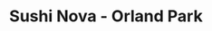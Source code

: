 ---
layout: place
title: "Sushi Nova - Orland Park"
permalink: /illinois/orland-park/sushi-nova-orland-park.html
stateAbbr: IL
stateName: Illinois
cityName: Orland Park
seo:
  name: "Sushi Nova - Orland Park"
  type: Restaurant
  links: null
description: "Sushi Nova - Orland Park serves delicious sushi in Orland Park, Illinois. Try fresh Japanese dishes for a great dining experience. "
place_id: ChIJ-2KAAX0_DogRIKTVCo5zb6k
photos:
  - name: >-
      places/ChIJ-2KAAX0_DogRIKTVCo5zb6k/photos/AeeoHcKixiL4722C5d2snJXBgfxWo2_WOglojbXe8ltUcPW1nkp7QVphGWwd5-41rydHRaFzWoZNu3L_dKYU7nJ5Tu3-wgaLPRp-dZbXIhLMy9td-07lmZV1XKtAVYiIgOHZahgH3NFQYR5wArp_VRnBLBKJq5UWqjBG0U4k2fQ65WdwVUMMSlRvKD7iRKkuKIa6b9zR37TJTGKXkrmlTgcKP8trVOCT0DmRqATtY1GAp6TaAQ7jIl06aJ0gcg-ncYBYGCFTyvJ8XeWP5uwjfLOxBlGddPBWiP2O-9-zpJ1dUDv0_wdk0-lbE8Jnby9yJr1j9uFtPxDkh0zOpKE8qFeJycnDAmmCA9b5FHtJowoCJ0HD5hdMT7mCYmenxXf4RrCCUDWpRFRhRQZChdyAq-8FNy0mApnu__oY0A13ZtjyOKSTlg
    widthPx: 4032
    heightPx: 2268
    authorAttributions:
      - displayName: Ryan Zimmerman
        uri: https://maps.google.com/maps/contrib/106479717636849400182
        photoUri: >-
          https://lh3.googleusercontent.com/a-/ALV-UjXDjvzelBkRI_ujaZmz_aaA-qFfalyQ7Flmht49NmIRFTfSwGGV=s100-p-k-no-mo
    flagContentUri: >-
      https://www.google.com/local/imagery/report/?cb_client=maps_api_places.places_api&image_key=!1e10!2sCIHM0ogKEICAgICzpPXHGQ&hl=en-US
    googleMapsUri: >-
      https://www.google.com/maps/place//data=!3m4!1e2!3m2!1sCIHM0ogKEICAgICzpPXHGQ!2e10!4m2!3m1!1s0x880e3f7d018062fb:0xa96f738e0ad5a420
  - name: >-
      places/ChIJ-2KAAX0_DogRIKTVCo5zb6k/photos/AeeoHcKE2hqiCnC7UbFN1sdOlSl_uD-NnnKwfhzzYP6oFPxnIvB-fZrwuhRTSfeS5CZ9g72D0lnlEll2MZo_jBHGCcpvxv7_JHmKdKNVtYBUrkaFPG1cLO8nJyMX_xxC8ulzoC5MCibJ4iAWHC9-A0N6QZg6EXbLx7f1OIvLXVixOGDRvZOy0NXRmvT1TYzFRHWp5aSL3igw1134QWCZeGqbtu6kCSmgkDXjr1TYnR0eu1CpKfFUNsqu0RMaKH8kbAZjrtlTTKm-pDsoBEGincEH1CY9qGbn0bAkzoLG7TmJr2osCg
    widthPx: 720
    heightPx: 406
    authorAttributions:
      - displayName: Sushi Nova
        uri: https://maps.google.com/maps/contrib/101861439985568154193
        photoUri: >-
          https://lh3.googleusercontent.com/a-/ALV-UjXXTRUNCwgYy62OJpXTSXj4Kn36wi95UTcdnhqV2WHDFIQZpaEZ=s100-p-k-no-mo
    flagContentUri: >-
      https://www.google.com/local/imagery/report/?cb_client=maps_api_places.places_api&image_key=!1e10!2sAF1QipPYY9WrBdChziaPoVUWfWZczr4m8rPaIanzm516&hl=en-US
    googleMapsUri: >-
      https://www.google.com/maps/place//data=!3m4!1e2!3m2!1sAF1QipPYY9WrBdChziaPoVUWfWZczr4m8rPaIanzm516!2e10!4m2!3m1!1s0x880e3f7d018062fb:0xa96f738e0ad5a420
  - name: >-
      places/ChIJ-2KAAX0_DogRIKTVCo5zb6k/photos/AeeoHcLI-NoIv_AG3XvnAz_C9-4ayAeCatnETHVkp6asWXgWSe6xs8M8ixjhWRDq0jPSxmXBAd_eRePbfkJewhWx0a93gAOLKIMe32623JFtwL6CqjdECexMei4ELAUa3a1BMUNGYzBrtkyGqAlJkm7satGwt37BeRN9J7y7hJxA6vUrPLqbwf_4jRJjwWaLAWX1im0X0shc7l8F5kM5sWnEEnWWwVeUKOeZfB91VcWBLHAY7_cDOUEITq8fI80GTEY95opsBL6XNjU7iBgPBhGPpOtZ_yzTFNCaMFMh0KP2scz6lEoUz4pJdP0L7jXuSpdIFAnIfGo9jFJK4xa9SGxnYDR0bGEMZD7WJ5epHPeLP-IQ4ueJmlaBS017gyQSWZ2jaj4M225QdMvXo1LYS1eeNzb9rWz4cvy4JHBBdFnU2_g
    widthPx: 4032
    heightPx: 3024
    authorAttributions:
      - displayName: Boonpitak Jamket
        uri: https://maps.google.com/maps/contrib/117295047776843493140
        photoUri: >-
          https://lh3.googleusercontent.com/a/ACg8ocIeKSpQQRVqHoibzRrXstBMa-KttZHY0562jSH215A0RsF7zQ=s100-p-k-no-mo
    flagContentUri: >-
      https://www.google.com/local/imagery/report/?cb_client=maps_api_places.places_api&image_key=!1e10!2sCIHM0ogKEICAgMDI94iTRg&hl=en-US
    googleMapsUri: >-
      https://www.google.com/maps/place//data=!3m4!1e2!3m2!1sCIHM0ogKEICAgMDI94iTRg!2e10!4m2!3m1!1s0x880e3f7d018062fb:0xa96f738e0ad5a420
  - name: >-
      places/ChIJ-2KAAX0_DogRIKTVCo5zb6k/photos/AeeoHcK6oKo9UIxPVewFyv8PKh41vsg5IYbGpXJvExl_GFVFG7ctWh_aXLB9NHzCIxuwEycti6mmH_q4aZbXFvZu2ob15II2k2QBRpG_pFBOc3F9fLQFNr47CYY89GMKYai0vifHSAaaz7H31098-kA9J2lySBfUP2WxwepOm9dA6L1lo8xKmnN0e7xjSeANJnMD_jO0UcNr_mYEMciGAPwdWXYJ_piTMXHnt3qOMsSLLatKS1P0bKo0LW-hp1h-hZGUvNyUkmMlmeI2aN21Cw6AyNwM_bnPYEYlYY3Ymm4UmsOW4iIMjETH1J4lY9jFu_yUe5YMiuAZjC0bhAgmezHo7w6kyZZK9UK149PDT1hepmOZt-gWlwbiGCAmrgP4kAZFdZ1XGFB6qIgVVQ3KfvR3b_P6lJ1272NhKb3PrIykem2W2IAv
    widthPx: 4000
    heightPx: 3000
    authorAttributions:
      - displayName: A w
        uri: https://maps.google.com/maps/contrib/103850648903642234784
        photoUri: >-
          https://lh3.googleusercontent.com/a-/ALV-UjWsW4IRxC9pDhQgcLJSJLgMKq5VkTovl2um_5Ij2WneCXpmzY35=s100-p-k-no-mo
    flagContentUri: >-
      https://www.google.com/local/imagery/report/?cb_client=maps_api_places.places_api&image_key=!1e10!2sCIHM0ogKEICAgICZs4PZlQE&hl=en-US
    googleMapsUri: >-
      https://www.google.com/maps/place//data=!3m4!1e2!3m2!1sCIHM0ogKEICAgICZs4PZlQE!2e10!4m2!3m1!1s0x880e3f7d018062fb:0xa96f738e0ad5a420
  - name: >-
      places/ChIJ-2KAAX0_DogRIKTVCo5zb6k/photos/AeeoHcKLzpLVOD0Hu4zbEjNALJpf8UmMbXuOooCdwouGJf44SYa-jCxnW3YiLgqDL4MfqiD_qjCDHYB5doqzI9efExwAUQq4_cZA_7xLRC8xf66tgfvcXoewhw2K9C0RCf2BcDxjhDwp_j8roIjRbdz6-XsIpiTmiT6PPWJgebzgGj4fXnB2pWH54BrEu4tXRK5MNO5tc8Hf_08wgZrvfNEL8R8zGmCvMhyUvk9rBSpkhYe_K7oMhtN-dvO5Uv1Du80LfAprStovQlPFndxlZaxJMG4NyRMwpE07KzbMxWAK1ypOLVWPlQ6EIeCeC_yRnwuRYDJlewTqzXQIb0d9s--DgOxaxypXf-LzGRxzh-pVkr8-OY8ZRwY_SH71beenlFvPTyJnXlSKaHfHUw70OfHV_qRI3F-K6BToJZaNQUHNdN0WSA
    widthPx: 3024
    heightPx: 4032
    authorAttributions:
      - displayName: Alyssa Formella
        uri: https://maps.google.com/maps/contrib/117156170166648436153
        photoUri: >-
          https://lh3.googleusercontent.com/a/ACg8ocJghDadwFFqLh7bA7HiELT2J9QssdabP45iMqhbF-veGU-lUg=s100-p-k-no-mo
    flagContentUri: >-
      https://www.google.com/local/imagery/report/?cb_client=maps_api_places.places_api&image_key=!1e10!2sCIHM0ogKEICAgMCoovujZw&hl=en-US
    googleMapsUri: >-
      https://www.google.com/maps/place//data=!3m4!1e2!3m2!1sCIHM0ogKEICAgMCoovujZw!2e10!4m2!3m1!1s0x880e3f7d018062fb:0xa96f738e0ad5a420
  - name: >-
      places/ChIJ-2KAAX0_DogRIKTVCo5zb6k/photos/AeeoHcI3zlZOtDjEKkFJOuONgQult6Mfo-fhFGweEFEZO7B2bxqpkmByIerj7Pwh1b_cImSj_3Qxn69ILfHzWb2yz-GmjtJJ26-HsYdhVm_6JEJjCVba_QPCKE5DoumDVWgX6lfQblnkJt1Cmx_KOYtlO_IMgXgXEsmRgxPSoHoN2XIuCcFkL_jA19MA1yhvwc7c6yFsDLotws__bEv5EF9s9MjBazkLYc3sLjiFhHLA-CiL8FIYgxXGvs6UgbvRCb4jKTgVxp_6ghM9X_CXYN0-OOATWNjyHfLITLCNAzxI_2PZa4EMRJp4v-ky1Mdh23HVEMg4ELc4FrI4VylUphnjII7p-zngJ1WT5FM0TZyv4dGlm3MgjrixqIlayk95tTqzUHCdGz5OhAZF9iNW-SX7GEPxsGYqNhE87zoUfvVmfMdYAuBx
    widthPx: 3024
    heightPx: 4032
    authorAttributions:
      - displayName: CosmoMariaW
        uri: https://maps.google.com/maps/contrib/107001953635752278284
        photoUri: >-
          https://lh3.googleusercontent.com/a-/ALV-UjVfBoTJp40EZievu9gd0ke20Fh-oGhS3VJomBjuDoKvfMj44PBL=s100-p-k-no-mo
    flagContentUri: >-
      https://www.google.com/local/imagery/report/?cb_client=maps_api_places.places_api&image_key=!1e10!2sCIHM0ogKEICAgICL4bTHwwE&hl=en-US
    googleMapsUri: >-
      https://www.google.com/maps/place//data=!3m4!1e2!3m2!1sCIHM0ogKEICAgICL4bTHwwE!2e10!4m2!3m1!1s0x880e3f7d018062fb:0xa96f738e0ad5a420
  - name: >-
      places/ChIJ-2KAAX0_DogRIKTVCo5zb6k/photos/AeeoHcI8XvvMLXQzcg2507PkRKlMHsYiiBdmSq3dhQUSZAcz8bURySo94CozQw6KWr-ZVyeR426EsqQ5OHkEhIa73Cecz4rxSHLA7bTSyrn5ffmPSi2vL79p8cWlq4ghhXcaeLvb3ph-cyFDwynkaY3J4MbcyYDOf9HeI6QIRYdj4jqLG2LYaFQwMuJsoDEyquOsr1ztyI0lUOdqtK1ArosC1Mtw1HNMx4ydhD8SZJFYEKsfPlismTHQ9124hWydqZ_xyeGQ23eq4W6jD2XswtPDYJNwhRu5qkbiq-ZHqY-f35S13rfT3t1_jeTHZjwX94DkD_nbjEcXFySu7Z6C9b00LjlcRXMatQy1IXcTPgAduZi7D4pjEd6DCt5C9C6H7k9hKOqZyJ6enzQS9vtcx7PlkQM6NVqvTR4Rd4On2KH36qpg0ywt
    widthPx: 3024
    heightPx: 4032
    authorAttributions:
      - displayName: Alyssa Formella
        uri: https://maps.google.com/maps/contrib/117156170166648436153
        photoUri: >-
          https://lh3.googleusercontent.com/a/ACg8ocJghDadwFFqLh7bA7HiELT2J9QssdabP45iMqhbF-veGU-lUg=s100-p-k-no-mo
    flagContentUri: >-
      https://www.google.com/local/imagery/report/?cb_client=maps_api_places.places_api&image_key=!1e10!2sCIHM0ogKEICAgMCoovuj5wE&hl=en-US
    googleMapsUri: >-
      https://www.google.com/maps/place//data=!3m4!1e2!3m2!1sCIHM0ogKEICAgMCoovuj5wE!2e10!4m2!3m1!1s0x880e3f7d018062fb:0xa96f738e0ad5a420
  - name: >-
      places/ChIJ-2KAAX0_DogRIKTVCo5zb6k/photos/AeeoHcIxXcwgKAzINqByV8ZBDwq9xGz3XaFISxxol0KZcFLtTKwk1KHkUIHZiR7EdC1pfn7MxB-fyO_hE-TO1do8QIneHd-LGVsHyn3vVYskryjjElPLq-mFklypUan06u7GzGaqp8G_alrGdHTOdpPP1FOBN2E3LFIpvNyNNXJj4NtEKOdb3whQtE7IKsoKcYdZM1otyksJH9HqePZEGTebnXKBOYkObSKheU6DDL9E2mkuhQU86fLz5GDBWMAZ79HUM1BE-yMSfIsJIYaIbIcyUb9_iTurSCLuGkCB1tscBs_GzuBK8jxpMKU9tyuKFOCdBSr3vGRSg7Rhrl3EZNRL0tMiofC8OE152Ukd_OinJPDXmNdhVT0HRt6VM5ViTA7aHp6hLkqt26_eLDV0NP5cyFsDzVz1_7S3ELF52SYtwtOpcw
    widthPx: 3024
    heightPx: 3024
    authorAttributions:
      - displayName: Aja Hogan
        uri: https://maps.google.com/maps/contrib/111746121555605931877
        photoUri: >-
          https://lh3.googleusercontent.com/a-/ALV-UjUlwiQ-LUYm2GxLu9fN1p9zrSVKZQ0tTHZjJ4Vzb7OZdsdFmBX5=s100-p-k-no-mo
    flagContentUri: >-
      https://www.google.com/local/imagery/report/?cb_client=maps_api_places.places_api&image_key=!1e10!2sCIHM0ogKEICAgIDRoZnkAw&hl=en-US
    googleMapsUri: >-
      https://www.google.com/maps/place//data=!3m4!1e2!3m2!1sCIHM0ogKEICAgIDRoZnkAw!2e10!4m2!3m1!1s0x880e3f7d018062fb:0xa96f738e0ad5a420
  - name: >-
      places/ChIJ-2KAAX0_DogRIKTVCo5zb6k/photos/AeeoHcIYcqP2rtyEBHBjQQCVB7D0yNoOdWTY1wiyED2tYyUEFNa-PMqHDXW1E1rqkhc_6QJpFazDW-BG3b1Mxaxxd3GMvTRkJu-wi3PI1ORXmzKfs5rLDKZin5miB_CaCtnJEj2e0rvuAHYrIgOY-OYP3FeMJqyzIgua3vbpwgaDx4L0kXaWexFlVSdGUwGdZOMldGu4YAwTUZ3-9tyWUoVwbeT3QMRyNwrkVnYyt6HDpgIqfdV459tk0QiqAGn3_WqopcAt7tcjnItwDOnuH8a-n4MrNKX1qlfnsU0MK5MwY2phbOJybguTrSol9cx76C3-qqL5ffmD_XPwtRf2xhwIyvmwFZ_8z7AHNwtUNm_F9lZ4hTV08eW64QkRwBy7hQIJ22VlVH6SXUF6fLxsfBkJkC5CPK_enut-RuG76_kfDtE
    widthPx: 3024
    heightPx: 4032
    authorAttributions:
      - displayName: Katrina Trejo
        uri: https://maps.google.com/maps/contrib/113021432031117432392
        photoUri: >-
          https://lh3.googleusercontent.com/a/ACg8ocJ-VnyzhQoDTSesiMR_EAvrwn_9l_pyhKf40iOfqgIzgWOZbw=s100-p-k-no-mo
    flagContentUri: >-
      https://www.google.com/local/imagery/report/?cb_client=maps_api_places.places_api&image_key=!1e10!2sCIHM0ogKEICAgIDJq72fdw&hl=en-US
    googleMapsUri: >-
      https://www.google.com/maps/place//data=!3m4!1e2!3m2!1sCIHM0ogKEICAgIDJq72fdw!2e10!4m2!3m1!1s0x880e3f7d018062fb:0xa96f738e0ad5a420
  - name: >-
      places/ChIJ-2KAAX0_DogRIKTVCo5zb6k/photos/AeeoHcJHrblaOrVhfLDwA7MCsk77rkhl6Al16dzsmwyGEKKAP8dLqsbXNNwebrSD0MFKISRYzJLRXHUSzywWAb-HCc-lEtEtSR0VMKXtzkIFZPK0WM9t-eh5nVObZKmvvJJqVssv0LR0MTureB8Fgs0t3BmZL8OUC-v4R2XdKuAg1rcj3Ww3iEdGxcuXvbxQ-nDheOZbLA5PGcwvvnDVnduPw84G2mE1CqUvAiXuuk6NtgAxdy3sWyfD_VTNY_lgjfh4y3FtUuwWVsQPbVwJDcgB3sX09QcDcGHNNrg4vpn_UxYuhvAOQc3l7sEdNcgJ8ym4ZpGqPt78wb_cuOEfvsedj_ui4ngNJqFVGpEwONSS-p6UZgDIh1OpSQQC72a6Tk3giFCmxbooEbINr4m05fbLSr-e_binxXRPgWW86Ga5djla7I64
    widthPx: 4032
    heightPx: 3024
    authorAttributions:
      - displayName: Nurlan Mirovich
        uri: https://maps.google.com/maps/contrib/108722467440341501927
        photoUri: >-
          https://lh3.googleusercontent.com/a-/ALV-UjUNdx0v992jLuDMWkv_-88XYEMAIalmRLOqwENEVwCe4tKsWhp02Q=s100-p-k-no-mo
    flagContentUri: >-
      https://www.google.com/local/imagery/report/?cb_client=maps_api_places.places_api&image_key=!1e10!2sCIHM0ogKEICAgIDmvpyH_AE&hl=en-US
    googleMapsUri: >-
      https://www.google.com/maps/place//data=!3m4!1e2!3m2!1sCIHM0ogKEICAgIDmvpyH_AE!2e10!4m2!3m1!1s0x880e3f7d018062fb:0xa96f738e0ad5a420
address: 16081 LaGrange Rd, Orland Park, IL 60467, USA
street: 16081 LaGrange Rd
city: Orland Park
state: IL
zip: '60467'
country: USA
neighborhood: null
latitude: '41.597159'
longitude: '-87.851425'
accessibility_options:
  wheelchairAccessibleParking: true
  wheelchairAccessibleEntrance: true
  wheelchairAccessibleRestroom: true
  wheelchairAccessibleSeating: true
business_status: OPERATIONAL
name: Sushi Nova - Orland Park
google_maps_links:
  directionsUri: >-
    https://www.google.com/maps/dir//''/data=!4m7!4m6!1m1!4e2!1m2!1m1!1s0x880e3f7d018062fb:0xa96f738e0ad5a420!3e0
  placeUri: https://maps.google.com/?cid=12209104168729027616
  writeAReviewUri: >-
    https://www.google.com/maps/place//data=!4m3!3m2!1s0x880e3f7d018062fb:0xa96f738e0ad5a420!12e1
  reviewsUri: >-
    https://www.google.com/maps/place//data=!4m4!3m3!1s0x880e3f7d018062fb:0xa96f738e0ad5a420!9m1!1b1
  photosUri: >-
    https://www.google.com/maps/place//data=!4m3!3m2!1s0x880e3f7d018062fb:0xa96f738e0ad5a420!10e5
primary_type: Sushi Restaurant
opening_hours:
  regular: null
  current: null
secondary_opening_hours:
  regular:
    weekdayDescriptions: null
    type: null
  current:
    weekdayDescriptions: null
    type: null
phone: null
price_level: null
price_range: null
rating: null
rating_count: 0
website: null
reviews: null
parking_options: null
payment_options: null
allow_dogs: null
curbside_pickup: null
delivery: null
dine_in: null
good_for_children: null
good_for_groups: null
good_for_sports: null
live_music: null
menu_for_children: null
outdoor_seating: null
reservable: null
restroom: null
serves_beer: null
serves_breakfast: null
serves_brunch: null
serves_cocktails: null
serves_coffee: null
serves_dinner: null
serves_dessert: null
serves_lunch: null
serves_vegetarian_food: null
serves_wine: null
takeout: null
update_category: essentials
summary: null

---